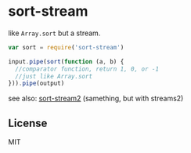 # sort-stream

like `Array.sort` but a stream.

``` js
var sort = require('sort-stream')

input.pipe(sort(function (a, b) {
  //comparator function, return 1, 0, or -1
  //just like Array.sort
})).pipe(output)
```

see also: [sort-stream2](https://github.com/jed/sort-stream2)
(samething, but with streams2)

## License

MIT
